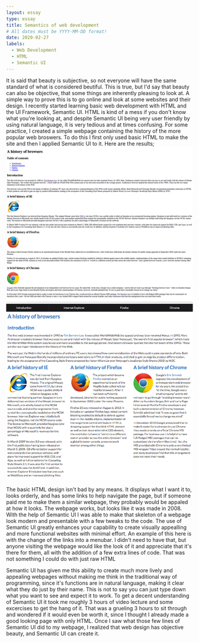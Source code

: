 ```yaml
---
layout: essay
type: essay
title: Semantics of web development
# All dates must be YYYY-MM-DD format!
date: 2020-02-27
labels:
  - Web Development
  - HTML
  - Semantic UI
---
```


It is said that beauty is subjective, so not everyone will have the same standard of what is considered beutiful. This is true, but I'd say that beauty can also be objective, that some things are inherently pleasing to look at. A simple way to prove this is to go online and look at some websites and their design. I recently started learning basic web development with HTML and the UI Framework, Semantic UI. HTML is kind of a mess if you don't know what you're looking at, and despite Semantic UI being very user friendly by using natural language, it is very tedious and at times confusing. For some practice, I created a simple webpage containing the history of the more popular web broswers. To do this I first only used basic HTML to make the site and then I applied Semantic UI to it. Here are the results;
<img class="ui medium right floated rounded image" src="/images/browserhistory1.png">
<img class="ui medium right floated rounded image" src="/images/browserhistory2.png">

The basic HTML design isn't bad by any means. It displays what I want it to, looks orderly, and has some links to help navigate the page, but if someone paid me to make them a similar webpage, they probably would be appaled at how it looks. The webpage works, but looks like it was made in 2008. With the help of Semantic UI I was able to make that skeleton of a webpage look modern and presentable with a few tweaks to the code. The use of Semantic UI greatly enhances your capability to create visually appealling and more functional websites with minimal effort. An example of this here is with the change of the links into a menubar. I didn't need to have that, but anyone visiting the webpage would like the look of it and appreciate that it's there for them, all with the addition of a few extra lines of code. That was not something I could do with just raw HTML

Semantic UI has given me this ability to create much more lively and appealing webpages without making me think in the traditional way of programming, since it's functions are in natural language, making it clear what they do just by their name. This is not to say you can just type down what you want to see and expect it to work. To get a decent understanding of Semantic UI it took me roughly 3 hours of video lecture and some excercises to get the hang of it. That was a grueling 3 hours to sit through and wondered if it would even be worth it, since I thought I already made a good looking page with only HTML. Once I saw what those few lines of Semantic UI did to my webpage, I realized that web design has objective beauty, and Semantic UI can create it.
